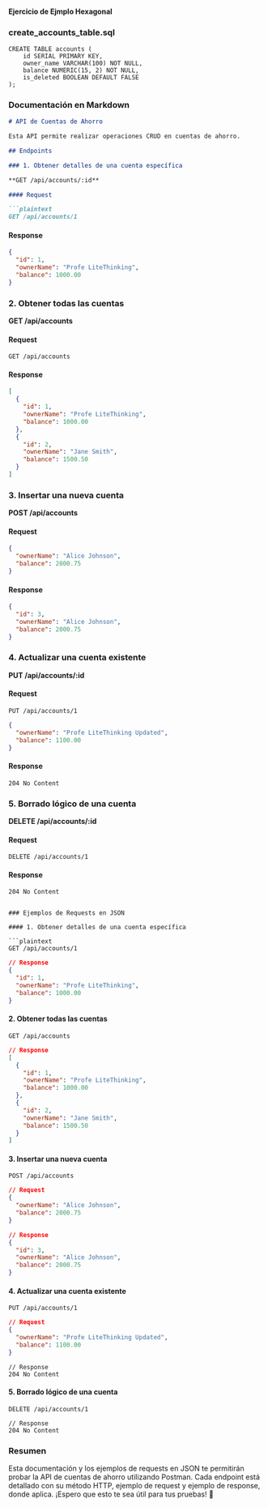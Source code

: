 #### Ejercicio de Ejmplo Hexagonal
 ### create_accounts_table.sql

```
CREATE TABLE accounts (
    id SERIAL PRIMARY KEY,
    owner_name VARCHAR(100) NOT NULL,
    balance NUMERIC(15, 2) NOT NULL,
    is_deleted BOOLEAN DEFAULT FALSE
);
```
### Documentación en Markdown

```markdown
# API de Cuentas de Ahorro

Esta API permite realizar operaciones CRUD en cuentas de ahorro.

## Endpoints

### 1. Obtener detalles de una cuenta específica

**GET /api/accounts/:id**

#### Request

```plaintext
GET /api/accounts/1
```

#### Response

```json
{
  "id": 1,
  "ownerName": "Profe LiteThinking",
  "balance": 1000.00
}
```

### 2. Obtener todas las cuentas

**GET /api/accounts**

#### Request

```plaintext
GET /api/accounts
```

#### Response

```json
[
  {
    "id": 1,
    "ownerName": "Profe LiteThinking",
    "balance": 1000.00
  },
  {
    "id": 2,
    "ownerName": "Jane Smith",
    "balance": 1500.50
  }
]
```

### 3. Insertar una nueva cuenta

**POST /api/accounts**

#### Request

```json
{
  "ownerName": "Alice Johnson",
  "balance": 2000.75
}
```

#### Response

```json
{
  "id": 3,
  "ownerName": "Alice Johnson",
  "balance": 2000.75
}
```

### 4. Actualizar una cuenta existente

**PUT /api/accounts/:id**

#### Request

```plaintext
PUT /api/accounts/1
```

```json
{
  "ownerName": "Profe LiteThinking Updated",
  "balance": 1100.00
}
```

#### Response

```plaintext
204 No Content
```

### 5. Borrado lógico de una cuenta

**DELETE /api/accounts/:id**

#### Request

```plaintext
DELETE /api/accounts/1
```

#### Response

```plaintext
204 No Content
```
```

### Ejemplos de Requests en JSON

#### 1. Obtener detalles de una cuenta específica

```plaintext
GET /api/accounts/1
```

```json
// Response
{
  "id": 1,
  "ownerName": "Profe LiteThinking",
  "balance": 1000.00
}
```

#### 2. Obtener todas las cuentas

```plaintext
GET /api/accounts
```

```json
// Response
[
  {
    "id": 1,
    "ownerName": "Profe LiteThinking",
    "balance": 1000.00
  },
  {
    "id": 2,
    "ownerName": "Jane Smith",
    "balance": 1500.50
  }
]
```

#### 3. Insertar una nueva cuenta

```plaintext
POST /api/accounts
```

```json
// Request
{
  "ownerName": "Alice Johnson",
  "balance": 2000.75
}
```

```json
// Response
{
  "id": 3,
  "ownerName": "Alice Johnson",
  "balance": 2000.75
}
```

#### 4. Actualizar una cuenta existente

```plaintext
PUT /api/accounts/1
```

```json
// Request
{
  "ownerName": "Profe LiteThinking Updated",
  "balance": 1100.00
}
```

```plaintext
// Response
204 No Content
```

#### 5. Borrado lógico de una cuenta

```plaintext
DELETE /api/accounts/1
```

```plaintext
// Response
204 No Content
```

### Resumen

Esta documentación y los ejemplos de requests en JSON te permitirán probar la API de cuentas de ahorro utilizando Postman. Cada endpoint está detallado con su método HTTP, ejemplo de request y ejemplo de response, donde aplica. ¡Espero que esto te sea útil para tus pruebas! 🚀